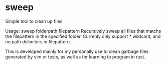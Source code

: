 # sweep

Simple tool to clean up files

Usage: sweep folderpath filepattern
  Recursively sweep all files that matchs the filepattern in the specified folder.
  Currenly only support * wildcard, and no path delimiters in filepattern.

This is developed mainly for my personally use to clean garbage files generated by vim or tests, as well as for learning to program in rust.
